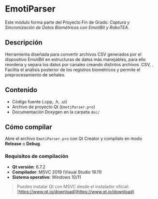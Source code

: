 # EmotiParser

Este módulo forma parte del Proyecto Fin de Grado: *Captura y Sincronización de Datos Biométricos con EmotiBit y RoboTEA*.

## Descripción

Herramienta diseñada para convertir archivos CSV generados por el dispositivo EmotiBit en estructuras de datos más manejables, para ello reordena y separa los datos por canales creando  distintos archivos .CSV, . Facilita el análisis posterior de los registros biométricos y permite el preprocesamiento de señales.

## Contenido

- Código fuente (.cpp, .h, .ui)
- Archivo de proyecto Qt (`EmotiParser.pro`)
- Documentación Doxygen en la carpeta `doc/`

## Cómo compilar

Abre el archivo `EmotiParser.pro` con Qt Creator y compílalo en modo **Release** o **Debug**.

### Requisitos de compilación

- **Qt versión**: 6.7.2  
- **Compilador**: MSVC 2019 (Visual Studio 16.11)  
- **Sistema operativo**: Windows 10/11

> Puedes instalar Qt con MSVC desde el instalador oficial: [https://www.qt.io/download](https://www.qt.io/download)

